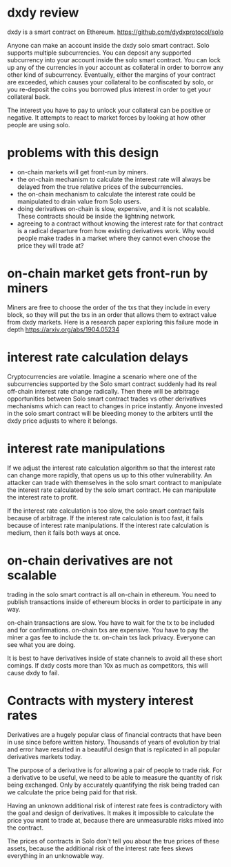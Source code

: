 dxdy review
========

dxdy is a smart contract on Ethereum. https://github.com/dydxprotocol/solo

Anyone can make an account inside the dxdy solo smart contract.
Solo supports multiple subcurrencies. You can deposit any supported subcurrency into your account inside the solo smart contract.
You can lock up any of the currencies in your account as collateral in order to borrow any other kind of subcurrency.
Eventually, either the margins of your contract are exceeded, which causes your collateral to be confiscated by solo, or you re-deposit the coins you borrowed plus interest in order to get your collateral back.

The interest you have to pay to unlock your collateral can be positive or negative. It attempts to react to market forces by looking at how other people are using solo.

problems with this design
=========
* on-chain markets will get front-run by miners.
* the on-chain mechanism to calculate the interest rate will always be delayed from the true relative prices of the subcurrencies.
* the on-chain mechanism to calculate the interest rate could be manipulated to drain value from Solo users.
* doing derivatives on-chain is slow, expensive, and it is not scalable. These contracts should be inside the lightning network.
* agreeing to a contract without knowing the interest rate for that contract is a radical departure from how existing derivatives work. Why would people make trades in a market where they cannot even choose the price they will trade at?

on-chain market gets front-run by miners
========

Miners are free to choose the order of the txs that they include in every block, so they will put the txs in an order that allows them to extract value from dxdy markets.
Here is a research paper exploring this failure mode in depth https://arxiv.org/abs/1904.05234

interest rate calculation delays
=======

Cryptocurrencies are volatile.
Imagine a scenario where one of the subcurrencies supported by the Solo smart contract suddenly had its real off-chain interest rate change radically.
Then there will be arbitrage opportunities between Solo smart contract trades vs other derivatives mechanisms which can react to changes in price instantly.
Anyone invested in the solo smart contract will be bleeding money to the arbiters until the dxdy price adjusts to where it belongs.

interest rate manipulations
======

If we adjust the interest rate calculation algorithm so that the interest rate can change more rapidly, that opens us up to this other vulnerability.
An attacker can trade with themselves in the solo smart contract to manipulate the interest rate calculated by the solo smart contract.
He can manipulate the interest rate to profit.

If the interest rate calculation is too slow, the solo smart contract fails because of arbitrage. If the interest rate calculation is too fast, it fails because of interest rate manipulations. If the interest rate calculation is medium, then it fails both ways at once.

on-chain derivatives are not scalable
========

trading in the solo smart contract is all on-chain in ethereum. You need to publish transactions inside of ethereum blocks in order to participate in any way.

on-chain transactions are slow. You have to wait for the tx to be included and for confirmations.
on-chain txs are expensive. You have to pay the miner a gas fee to include the tx.
on-chain txs lack privacy. Everyone can see what you are doing.

It is best to have derivatives inside of state channels to avoid all these short comings. If dxdy costs more than 10x as much as competitors, this will cause dxdy to fail.

Contracts with mystery interest rates
========

Derivatives are a hugely popular class of financial contracts that have been in use since before written history.
Thousands of years of evolution by trial and error have resulted in a beautiful design that is replicated in all popular derivatives markets today.

The purpose of a derivative is for allowing a pair of people to trade risk.
For a derivative to be useful, we need to be able to measure the quantity of risk being exchanged.
Only by accurately quantifying the risk being traded can we calculate the price being paid for that risk.

Having an unknown additional risk of interest rate fees is contradictory with the goal and design of derivatives. It makes it impossible to calculate the price you want to trade at, because there are unmeasurable risks mixed into the contract.

The prices of contracts in Solo don't tell you about the true prices of these assets, because the additional risk of the interest rate fees skews everything in an unknowable way.
